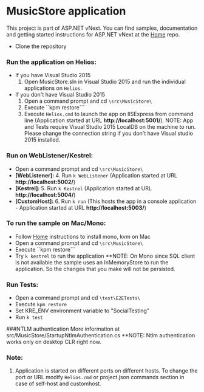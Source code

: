 # MusicStore application

This project is part of ASP.NET vNext. You can find samples, documentation and getting started instructions for ASP.NET vNext at the [Home](https://github.com/aspnet/home) repo.

* Clone the repository

### Run the application on Helios:
* If you have Visual Studio 2015
	1. Open MusicStore.sln in Visual Studio 2015 and run the individual applications on ```Helios```.
* If you don't have Visual Studio 2015
	1. Open a command prompt and cd ```\src\MusicStore\```
	2. Execute ``kpm restore```
	3. Execute ```Helios.cmd``` to launch the app on IISExpress from command line (Application started at URL **http://localhost:5001/**).
	   NOTE: App and Tests require Visual Studio 2015 LocalDB on the machine to run. Please change the connection string if you don't have Visual studio 2015 installed.

### Run on WebListener/Kestrel:
* Open a command prompt and cd ```\src\MusicStore\```
* **[WebListener]:**
	4. Run ```k WebListener``` (Application started at URL **http://localhost:5002/**)
* **[Kestrel]:**
	5. Run ```k Kestrel``` (Application started at URL **http://localhost:5004/**)
* **[CustomHost]:**
	6. Run ```k run``` (This hosts the app in a console application - Application started at URL **http://localhost:5003/**)

### To run the sample on Mac/Mono:
* Follow [Home](https://github.com/aspnet/home) instructions to install mono, kvm on Mac
* Open a command prompt and cd ```\src\MusicStore\```
* Execute ``kpm restore```
* Try `k kestrel` to run the application
**NOTE: On Mono since SQL client is not available the sample uses an InMemoryStore to run the application. So the changes that you make will not be persisted.

### Run Tests:
* Open a command prompt and cd ```\test\E2ETests\```
* Execute ```kpm restore```
* Set KRE_ENV environment variable to "SocialTesting"
* Run ```k test```

###NTLM authentication
More information at src/MusicStore/StartupNtlmAuthentication.cs
**NOTE: Ntlm authentication works only on desktop CLR right now.

### Note:
1. Application is started on different ports on different hosts. To change the port or URL modify ```Helios.cmd``` or project.json commands section in case of self-host and customhost.
